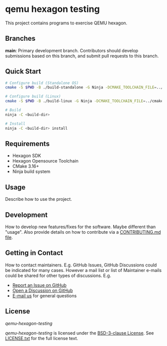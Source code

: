 # qemu hexagon testing

This project contains programs to exercise QEMU hexagon.

## Branches

**main**: Primary development branch. Contributors should develop submissions based on this branch, and submit pull requests to this branch.

## Quick Start

```bash
# Configure build (Standalone OS)
cmake -S $PWD -B ./build-standalone -G Ninja -DCMAKE_TOOLCHAIN_FILE=../cmake/hexagon-standalone.cmake

# Configure build (Linux)
cmake -S $PWD -B ./build-linux -G Ninja -DCMAKE_TOOLCHAIN_FILE=../cmake/hexagon-linux.cmake

# Build
ninja -C <build-dir>

# Install
ninja -C <build-dir> install
```

## Requirements

- Hexagon SDK
- Hexagon Opensource Toolchain
- CMake 3.16+
- Ninja build system

## Usage

Describe how to use the project.

## Development

How to develop new features/fixes for the software. Maybe different than "usage". Also provide details on how to contribute via a [CONTRIBUTING.md file](CONTRIBUTING.md).

## Getting in Contact

How to contact maintainers. E.g. GitHub Issues, GitHub Discussions could be indicated for many cases. However a mail list or list of Maintainer e-mails could be shared for other types of discussions. E.g.

* [Report an Issue on GitHub](../../issues)
* [Open a Discussion on GitHub](../../discussions)
* [E-mail us](mailto:bcain@qti.qualcomm.com) for general questions

## License

*qemu-hexagon-testing*

*qemu-hexagon-testing* is licensed under the [BSD-3-clause License](https://spdx.org/licenses/BSD-3-Clause.html). See [LICENSE.txt](LICENSE.txt) for the full license text.

